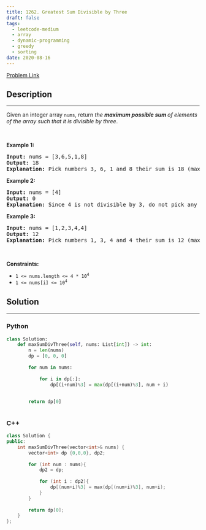 ```yaml
---
title: 1262. Greatest Sum Divisible by Three
draft: false
tags: 
  - leetcode-medium
  - array
  - dynamic-programming
  - greedy
  - sorting
date: 2020-08-16
---
```


[Problem Link](https://leetcode.com/problems/greatest-sum-divisible-by-three/)

## Description

---
<p>Given an integer array <code>nums</code>, return <em>the <strong>maximum possible sum </strong>of elements of the array such that it is divisible by three</em>.</p>

<p>&nbsp;</p>
<p><strong class="example">Example 1:</strong></p>

<pre>
<strong>Input:</strong> nums = [3,6,5,1,8]
<strong>Output:</strong> 18
<strong>Explanation:</strong> Pick numbers 3, 6, 1 and 8 their sum is 18 (maximum sum divisible by 3).</pre>

<p><strong class="example">Example 2:</strong></p>

<pre>
<strong>Input:</strong> nums = [4]
<strong>Output:</strong> 0
<strong>Explanation:</strong> Since 4 is not divisible by 3, do not pick any number.
</pre>

<p><strong class="example">Example 3:</strong></p>

<pre>
<strong>Input:</strong> nums = [1,2,3,4,4]
<strong>Output:</strong> 12
<strong>Explanation:</strong> Pick numbers 1, 3, 4 and 4 their sum is 12 (maximum sum divisible by 3).
</pre>

<p>&nbsp;</p>
<p><strong>Constraints:</strong></p>

<ul>
	<li><code>1 &lt;= nums.length &lt;= 4 * 10<sup>4</sup></code></li>
	<li><code>1 &lt;= nums[i] &lt;= 10<sup>4</sup></code></li>
</ul>


## Solution

---
### Python
``` py title='greatest-sum-divisible-by-three'
class Solution:
    def maxSumDivThree(self, nums: List[int]) -> int:
        n = len(nums)
        dp = [0, 0, 0]
        
        for num in nums:
            
            for i in dp[:]:
                dp[(i+num)%3] = max(dp[(i+num)%3], num + i)
            
        
        return dp[0]
    
```
### C++
``` cpp title='greatest-sum-divisible-by-three'
class Solution {
public:
    int maxSumDivThree(vector<int>& nums) {
        vector<int> dp {0,0,0}, dp2;
        
        for (int num : nums){
            dp2 = dp;
            
            for (int i : dp2){
                dp[(num+i)%3] = max(dp[(num+i)%3], num+i);
            }
        }
        
        return dp[0];
    }
};
```

